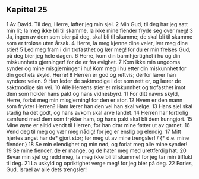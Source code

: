 ## Kapittel 25

1 Av David. Til deg, Herre, løfter jeg min sjel.
2 Min Gud, til deg har jeg satt min lit; la meg ikke bli til skamme, la ikke mine fiender fryde seg over meg!
3 Ja, ingen av dem som bier på deg, skal bli til skamme; de skal bli til skamme som er troløse uten årsak.
4 Herre, la meg kjenne dine veier, lær meg dine stier!
5 Led meg fram i din trofasthet og lær meg! for du er min frelses Gud, på deg bier jeg hele dagen.
6 Herre, kom din barmhjertighet i hu og din miskunnhets gjerninger! for de er fra evighet.
7 Kom ikke min ungdoms synder og mine misgjerninger i hu! Kom meg i hu etter din miskunnhet for din godhets skyld, Herre!
8 Herren er god og rettvis; derfor lærer han syndere veien.
9 Han leder de saktmodige i det som rett er, og lærer de saktmodige sin vei.
10 Alle Herrens stier er miskunnhet og trofasthet imot dem som holder hans pakt og hans vidnesbyrd.
11 For ditt navns skyld, Herre, forlat meg min misgjerning! for den er stor.
12 Hvem er den mann som frykter Herren? Ham lærer han den vei han skal velge.
13 Hans sjel skal stadig ha det godt, og hans avkom skal arve landet.
14 Herren har fortrolig samfund med dem som frykter ham, og hans pakt skal bli dem kunngjort.
15 Mine øyne er alltid vendt til Herren, for han drar mine føtter ut av garnet.
16 Vend deg til meg og vær meg nådig! for jeg er enslig og elendig.
17 Mitt hjertes angst har de* gjort stor; før meg ut av mine trengsler! / {* d.e. mine fiender.}
18 Se min elendighet og min nød, og forlat meg alle mine synder!
19 Se mine fiender, de er mange, og de hater meg med urettferdig hat.
20 Bevar min sjel og redd meg, la meg ikke bli til skamme! for jeg tar min tilflukt til deg.
21 La uskyld og opriktighet verge meg! for jeg bier på deg.
22 Forløs, Gud, Israel av alle dets trengsler!
